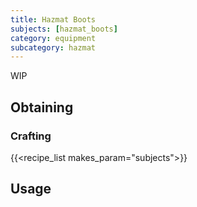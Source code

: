 ```yaml
---
title: Hazmat Boots
subjects: [hazmat_boots]
category: equipment
subcategory: hazmat
---
```


WIP

Obtaining
---------

### Crafting
{{<recipe_list makes_param="subjects">}}

Usage
-----
